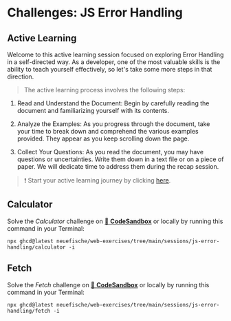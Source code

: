 # Challenges: JS Error Handling

## Active Learning

Welcome to this active learning session focused on exploring Error Handling in a self-directed way. As a developer, one of the most valuable skills is the ability to teach yourself effectively, so let's take some more steps in that direction.

> The active learning process involves the following steps:

1. Read and Understand the Document: Begin by carefully reading the document and familiarizing yourself with its contents.

1. Analyze the Examples: As you progress through the document, take your time to break down and comprehend the various examples provided. They appear as you keep scrolling down the page.

1. Collect Your Questions: As you read the document, you may have questions or uncertainties. Write them down in a text file or on a piece of paper. We will dedicate time to address them during the recap session.

> ❗️ Start your active learning journey by clicking [here](https://web-active-learning.vercel.app/documents/error-handling).

## Calculator

Solve the _Calculator_ challenge on
[🔗 **CodeSandbox**](https://codesandbox.io/s/github/neuefische/web-exercises/tree/main/sessions/js-error-handling/calculator?file=/README.md)
or locally by running this command in your Terminal:

```
npx ghcd@latest neuefische/web-exercises/tree/main/sessions/js-error-handling/calculator -i
```

## Fetch

Solve the _Fetch_ challenge on
[🔗 **CodeSandbox**](https://codesandbox.io/s/github/neuefische/web-exercises/tree/main/sessions/js-error-handling/fetch?file=/README.md)
or locally by running this command in your Terminal:

```
npx ghcd@latest neuefische/web-exercises/tree/main/sessions/js-error-handling/fetch -i
```
